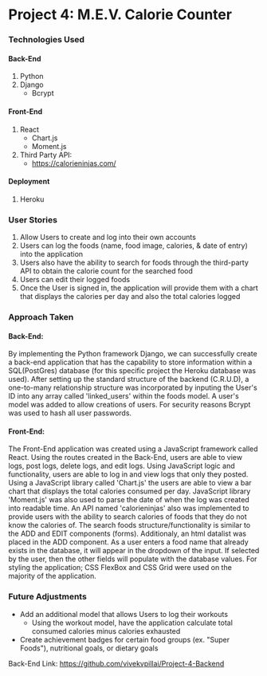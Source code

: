 # Project 4: M.E.V. Calorie Counter

### Technologies Used
#### Back-End
1. Python
2. Django
    - Bcrypt

#### Front-End
1. React
    - Chart.js
    - Moment.js
2. Third Party API:
    - https://calorieninjas.com/

#### Deployment
1. Heroku

### User Stories
1. Allow Users to create and log into their own accounts
2. Users can log the foods (name, food image, calories, & date of entry) into the application
3. Users also have the ability to search for foods through the third-party API to obtain the calorie count for the searched food
4. Users can edit their logged foods
5. Once the User is signed in, the application will provide them with a chart that displays the calories per day and also the total calories logged

### Approach Taken
#### Back-End:
By implementing the Python framework Django, we can successfully create a back-end application that has the capability to store information within a SQL(PostGres) database (for this specific project the Heroku database was used).
After setting up the standard structure of the backend (C.R.U.D), a one-to-many relationship structure was incorporated by inputing the User's ID into any array called 'linked_users' within the foods model.
A user's model was added to allow creations of users. For security reasons Bcrypt was used to hash all user passwords.

#### Front-End:
The Front-End application was created using a JavaScript framework called React. Using the routes created in the Back-End, users are able to view logs, post logs, delete logs, and edit logs. Using JavaScript logic and functionality, users are able to log in and view logs that only they posted. Using a JavaScript library called 'Chart.js' the users are able to view a bar chart that displays the total calories consumed per day. JavaScript library 'Moment.js' was also used to parse the date of when the log was created into readable time.
An API named 'calorieninjas' also was implemented to provide users with the ability to search calories of foods that they do not know the calories of. The search foods structure/functionality is similar to the ADD and EDIT components (forms).
Additionaly, an html datalist was placed in the ADD component. As a user enters a food name that already exists in the database, it will appear in the dropdown of the input. If selected by the user, then the other fields will populate with the database values.
For styling the application; CSS FlexBox and CSS Grid were used on the majority of the application.

### Future Adjustments
- Add an additional model that allows Users to log their workouts
    - Using the workout model, have the application calculate total consumed calories minus calories exhausted
- Create achievement badges for certain food groups (ex. "Super Foods"), nutritional goals, or dietary goals

Back-End Link: https://github.com/vivekvpillai/Project-4-Backend
